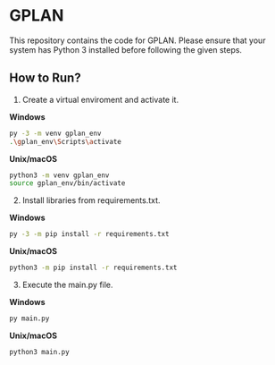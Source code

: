# GPLAN

This repository contains the code for GPLAN. Please ensure that your system has Python 3 installed before following the given steps.

## How to Run?

1. Create a virtual enviroment and activate it.

**Windows**
```bash
py -3 -m venv gplan_env
.\gplan_env\Scripts\activate
```
**Unix/macOS**
```bash
python3 -m venv gplan_env
source gplan_env/bin/activate
```
2. Install libraries from requirements.txt.

**Windows**
```bash
py -3 -m pip install -r requirements.txt
```
**Unix/macOS**
```bash
python3 -m pip install -r requirements.txt
```

3. Execute the main.py file.

**Windows**
```bash
py main.py
```
**Unix/macOS**
```bash
python3 main.py
```
